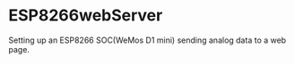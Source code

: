 
<h1>ESP8266webServer</h1>
<p>Setting up an ESP8266 SOC(WeMos D1 mini) sending analog data to a web page.</p>

